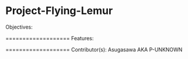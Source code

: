 Project-Flying-Lemur
====================
Objectives:






===================
Features:








===================
Contributor(s): Asugasawa AKA P-UNKNOWN
